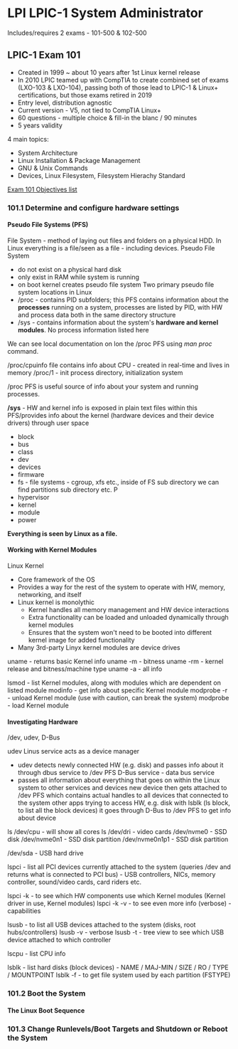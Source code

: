 # LPI LPIC-1 System Administrator

Includes/requires 2 exams - 101-500 & 102-500

## LPIC-1 Exam 101

- Created in 1999 ~ about 10 years after 1st Linux kernel release
- In 2010 LPIC teamed up with CompTIA to create combined set of exams (LXO-103 & LXO-104), passing both of those lead to LPIC-1 & Linux+ certifications, but those exams retired in 2019
- Entry level, distribution agnostic
- Current version - V5, not tied to CompTIA Linux+
- 60 questions - multiple choice & fill-in the blanc / 90 minutes
- 5 years validity

4 main topics:

- System Architecture
- Linux Installation & Package Management
- GNU & Unix Commands
- Devices, Linux Filesystem, Filesystem Hierachy Standard

[Exam 101 Objectives list](https://www.lpi.org/our-certifications/exam-101-objectives)

### 101.1 Determine and configure hardware settings

#### Pseudo File Systems (PFS)

File System - method of laying out files and folders on a physical HDD.
In Linux everything is a file/seen as a file - including devices.
Pseudo File System
- do not exist on a physical hard disk
- only exist in RAM while system is running
- on boot kernel creates pseudo file system
Two primary pseudo file system locations in Linux
- /proc - contains PID subfolders; this PFS contains information about the **processes** running on a system, processes are listed by PID, with HW and process data both in the same directory structure
- /sys - contains information about the system's **hardware and kernel modules**. No process information listed here

We can see local documentation on lon the /proc PFS using *man proc* command.

/proc/cpuinfo file contains info about CPU - created in real-time and lives in memory
/proc/1 - init process directory, initialization system

/proc PFS is useful source of info about your system and running processes.


**/sys** - HW and kernel info is exposed in plain text files within this PFS/provides info about the kernel (hardware devices and their device drivers) through user space
- block
- bus
- class
- dev
- devices
- firmware
- fs - file systems - cgroup, xfs etc., inside of FS sub directory we can find partitions sub directory etc. P
- hypervisor
- kernel
- module
- power

**Everything is seen by Linux as a file.**

#### Working with Kernel Modules

Linux Kernel
- Core framework of the OS
- Provides a way for the rest of the system to operate with HW, memory, networking, and itself
- Linux kernel is monolythic
    - Kernel handles all memory management and HW device interactions
    - Extra functionality can be loaded and unloaded dynamically through kernel modules
    - Ensures that the system won't need to be booted into different kernel image for added functionality
- Many 3rd-party Linyx kernel modules are device drives

uname - returns basic Kernel info
uname -m - bitness
uname -rm - kernel release and bitness/machine type
uname -a - all info

lsmod - list Kernel modules, along with modules which are dependent on listed module
modinfo <module name> - get info about specific Kernel module
modprobe -r <module name> - unload Kernel module (use with caution, can break the system)
modprobe <module name> - load Kernel module

#### Investigating Hardware

/dev, udev, D-Bus

udev Linus service acts as a device manager
- udev detects newly connected HW (e.g. disk) and passes info about it through dbus service to /dev PFS
D-Bus service - data bus service
- passes all information about everything that goes on within the Linux system to other services and devices
new device then gets attached to /dev PFS which contains actual handles to all devices that connected to the system
other apps trying to access HW, e.g. disk with lsblk (ls block, to list all the block devices) it goes through D-Bus to /dev PFS to get info about device

ls /dev/cpu - will show all cores
ls /dev/dri - video cards
/dev/nvme0 - SSD disk
/dev/nvme0n1 - SSD disk partition
/dev/nvme0n1p1 - SSD disk partition

/dev/sda - USB hard drive

lspci - list all PCI devices currently attached to the system (queries /dev and returns what is connected to PCI bus) - USB controllers, NICs, memory controller, sound/video cards, card riders etc.

lspci -k - to see which HW components use which Kernel modules (Kernel driver in use, Kernel modules)
lspci -k -v - to see even more info (verbose) - capabilities

lsusb - to list all USB devices attached to the system (disks, root hubs/controllers)
lsusb -v - verbose
lsusb -t - tree view to see which USB device attached to which controller

lscpu - list CPU info

lsblk - list hard disks (block devices) - NAME / MAJ-MIN / SIZE / RO / TYPE / MOUNTPOINT
lsblk -f - to get file system used by each partition (FSTYPE)

### 101.2 Boot the System

#### The Linux Boot Sequence

>>>

### 101.3 Change Runlevels/Boot Targets and Shutdown or Reboot the System
